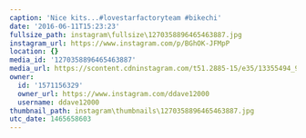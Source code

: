 ```yaml
---
caption: 'Nice kits...#lovestarfactoryteam #bikechi'
date: '2016-06-11T15:23:23'
fullsize_path: instagram\fullsize\1270358896465463887.jpg
instagram_url: https://www.instagram.com/p/BGhOK-JFMpP
location: {}
media_id: '1270358896465463887'
media_url: https://scontent.cdninstagram.com/t51.2885-15/e35/13355494_925042260951099_757219126_n.jpg?ig_cache_key=MTI3MDM1ODg5NjQ2NTQ2Mzg4Nw%3D%3D.2
owner:
  id: '1571156329'
  owner_url: https://www.instagram.com/ddave12000
  username: ddave12000
thumbnail_path: instagram\thumbnails\1270358896465463887.jpg
utc_date: 1465658603
---
```

